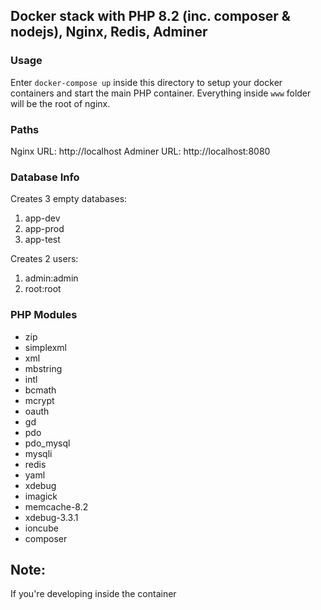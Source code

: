## Docker stack with PHP 8.2 (inc. composer & nodejs), Nginx, Redis, Adminer

### Usage
Enter `docker-compose up` inside this directory to setup your docker containers and start the main PHP container. Everything inside `www` folder will be the root of nginx.

### Paths
Nginx URL: http://localhost
Adminer URL: http://localhost:8080

### Database Info
Creates 3 empty databases:
1. app-dev
2. app-prod
3. app-test

Creates 2 users:
1. admin:admin
2. root:root

### PHP Modules
- zip
- simplexml
- xml
- mbstring
- intl
- bcmath
- mcrypt
- oauth
- gd
- pdo
- pdo_mysql
- mysqli
- redis
- yaml
- xdebug
- imagick
- memcache-8.2
- xdebug-3.3.1
- ioncube
- composer

## Note:
If you're developing inside the container
